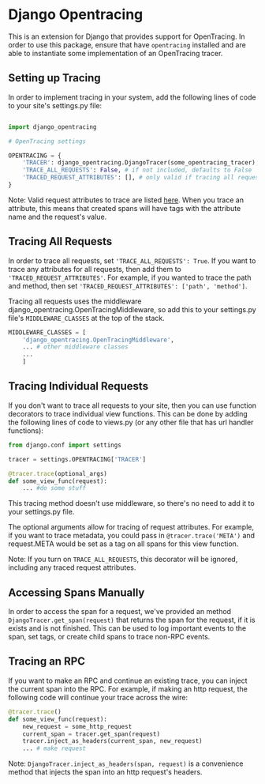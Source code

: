 # Django Opentracing

This is an extension for Django that provides support for OpenTracing. In order to use this package, ensure that have `opentracing` installed and are able to instantiate some implementation of an OpenTracing tracer. 

## Setting up Tracing

In order to implement tracing in your system, add the following lines of code to your site's settings.py file:

```python

import django_opentracing

# OpenTracing settings

OPENTRACING = {
    'TRACER': django_opentracing.DjangoTracer(some_opentracing_tracer), # you can use any valid opentracing tracer implementation
    'TRACE_ALL_REQUESTS': False, # if not included, defaults to False
    'TRACED_REQUEST_ATTRIBUTES': [], # only valid if tracing all requests
}
```

Note: Valid request attributes to trace are listed [here](https://docs.djangoproject.com/en/1.9/ref/request-response/#django.http.HttpRequest). When you trace an attribute, this means that created spans will have tags with the attribute name and the request's value.

## Tracing All Requests

In order to trace all requests, set `'TRACE_ALL_REQUESTS': True`. If you want to trace any attributes for all requests, then add them to `'TRACED_REQUEST_ATTRIBUTES'`. For example, if you wanted to trace the path and method, then set `'TRACED_REQUEST_ATTRIBUTES': ['path', 'method']`.

Tracing all requests uses the middleware django_opentracing.OpenTracingMiddleware, so add this to your settings.py file's `MIDDLEWARE_CLASSES` at the top of the stack.

```python
MIDDLEWARE_CLASSES = [
    'django_opentracing.OpenTracingMiddleware',
    ... # other middleware classes
    ...
    ]
```

## Tracing Individual Requests

If you don't want to trace all requests to your site, then you can use function decorators to trace individual view functions. This can be done by adding the following lines of code to views.py (or any other file that has url handler functions):

```python
from django.conf import settings

tracer = settings.OPENTRACING['TRACER']

@tracer.trace(optional_args)
def some_view_func(request):
    ... #do some stuff
```
This tracing method doesn't use middleware, so there's no need to add it to your settings.py file.

The optional arguments allow for tracing of request attributes. For example, if you want to trace metadata, you could pass in `@tracer.trace('META')` and request.META would be set as a tag on all spans for this view function.

Note: If you turn on `TRACE_ALL_REQUESTS`, this decorator will be ignored, including any traced request attributes. 

## Accessing Spans Manually

In order to access the span for a request, we've provided an method `DjangoTracer.get_span(request)` that returns the span for the request, if it is exists and is not finished. This can be used to log important events to the span, set tags, or create child spans to trace non-RPC events.

## Tracing an RPC

If you want to make an RPC and continue an existing trace, you can inject the current span into the RPC. For example, if making an http request, the following code will continue your trace across the wire:

```python
@tracer.trace()
def some_view_func(request):
    new_request = some_http_request
    current_span = tracer.get_span(request)
    tracer.inject_as_headers(current_span, new_request)
    ... # make request
```
Note: `DjangoTracer.inject_as_headers(span, request)` is a convenience method that injects the span into an http request's headers.


